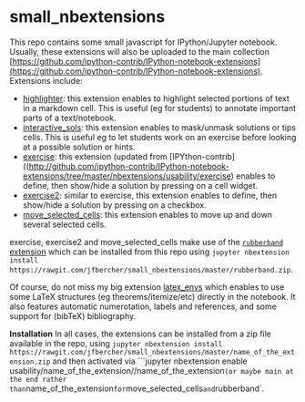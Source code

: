 # small_nbextensions

This repo contains some small javascript for IPython/Jupyter notebook. Usually, these extensions will 
also be uploaded to the main collection [https://github.com/ipython-contrib/IPython-notebook-extensions](https://github.com/ipython-contrib/IPython-notebook-extensions). 
Extensions include:

- [highlighter](https://github.com/jfbercher/small_nbextensions/tree/master/usability/highlighter): this extension enables to highlight selected 
portions of text in a markdown cell. This is useful (eg for students) to annotate important parts of a text/notebook.
- [interactive_sols](https://github.com/jfbercher/small_nbextensions/tree/master/usability/interactive_sols): this extension enables to mask/unmask solutions or tips cells. This is useful eg to let students work on an exercise before looking at a possible solution or hints.
- [exercise](https://github.com/jfbercher/small_nbextensions/tree/master/usability/exercise): this extension (updated from [IPYthon-contrib]((http://github.com/ipython-contrib/IPython-notebook-extensions/tree/master/nbextensions/usability/exercise) enables to define, then show/hide a solution by pressing on a cell widget. 
- [exercise2](https://github.com/jfbercher/small_nbextensions/tree/master/usability/exercise2): similar to exercise, this extension enables to define, then show/hide a solution by pressing on a checkbox. 
- [move_selected_cells](https://github.com/jfbercher/small_nbextensions/tree/master/usability/move_selected_cells): this extension enables to move up and down several selected cells.

 
exercise, exercise2 and move_selected_cells make use of the [`rubberband` extension](http://github.com/ipython-contrib/IPython-notebook-extensions/tree/master/nbextensions/usability/rubberband) which can be installed from this repo using `jupyter nbextension install https://rawgit.com/jfbercher/small_nbextensions/master/rubberband.zip`.
 

Of course, do not miss my big extension [latex_envs](https://github.com/jfbercher/latex_envs) which enables to use some LaTeX structures (eg theorems/itemize/etc) directly in the notebook. It also features automatic numerotation, labels and references, and some support for (bibTeX) bibliography. 

**Installation** In all cases, the extensions can be installed from a zip file available in the repo, using
```jupyter nbextension install https://rawgit.com/jfbercher/small_nbextensions/master/name_of_the_extension.zip```
and then activated via
```jupyter nbextension enable usability/name_of_the_extension//name_of_the_extension`
(or maybe main at the end rather than `name_of_the_extension` for `move_selected_cells` and `rubberband`.

